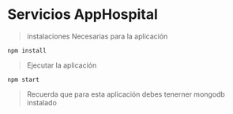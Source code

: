 # Servicios AppHospital

> instalaciones Necesarias para la aplicación

```
npm install
```

> Ejecutar la aplicación

```
npm start
```
> Recuerda que para esta aplicación debes tenerner mongodb instalado